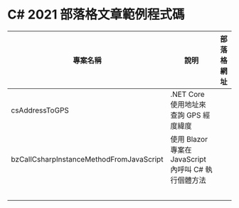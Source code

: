 # C# 2021 部落格文章範例程式碼

|專案名稱|說明|部落格網址|
|-|-|-|
|csAddressToGPS|.NET Core 使用地址來查詢 GPS 經度緯度||
|bzCallCsharpInstanceMethodFromJavaScript|使用 Blazor 專案在 JavaScript 內呼叫 C# 執行個體方法||
||||
||||
||||
||||
||||

